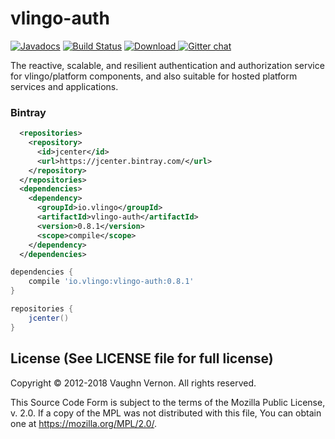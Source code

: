 # vlingo-auth

[![Javadocs](http://javadoc.io/badge/io.vlingo/vlingo-auth.svg?color=brightgreen)](http://javadoc.io/doc/io.vlingo/vlingo-auth) [![Build Status](https://travis-ci.org/vlingo/vlingo-auth.svg?branch=master)](https://travis-ci.org/vlingo/vlingo-auth) [ ![Download](https://api.bintray.com/packages/vlingo/vlingo-platform-java/vlingo-auth/images/download.svg) ](https://bintray.com/vlingo/vlingo-platform-java/vlingo-auth/_latestVersion) [![Gitter chat](https://badges.gitter.im/gitterHQ/gitter.png)](https://gitter.im/vlingo-platform-java/community)

The reactive, scalable, and resilient authentication and authorization service for vlingo/platform components, and also suitable for hosted platform services and applications.

### Bintray

```xml
  <repositories>
    <repository>
      <id>jcenter</id>
      <url>https://jcenter.bintray.com/</url>
    </repository>
  </repositories>
  <dependencies>
    <dependency>
      <groupId>io.vlingo</groupId>
      <artifactId>vlingo-auth</artifactId>
      <version>0.8.1</version>
      <scope>compile</scope>
    </dependency>
  </dependencies>
```

```gradle
dependencies {
    compile 'io.vlingo:vlingo-auth:0.8.1'
}

repositories {
    jcenter()
}
```

License (See LICENSE file for full license)
-------------------------------------------
Copyright © 2012-2018 Vaughn Vernon. All rights reserved.

This Source Code Form is subject to the terms of the
Mozilla Public License, v. 2.0. If a copy of the MPL
was not distributed with this file, You can obtain
one at https://mozilla.org/MPL/2.0/.
